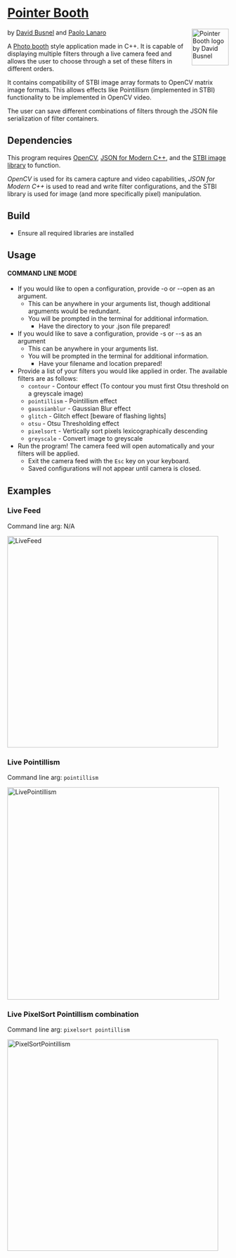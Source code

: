 # [Pointer Booth](https://github.com/PaoloLanaro/PointerBooth) 
<img src="https://github.com/PaoloLanaro/PointerBooth/assets/126436246/83e3280a-5e33-4556-aae4-e16db194669e" align = "right" alt="Pointer Booth logo by David Busnel" width="84" height="83">

by [David Busnel](https://github.com/dbusnel) and [Paolo Lanaro](https://github.com/paololanaro) 

A [Photo booth](https://en.wikipedia.org/wiki/Photo_Booth) style application made in C++.
It is capable of displaying multiple filters through a live camera feed and
allows the user to choose through a set of these filters in different orders.

It contains compatibility of STBI image array formats to OpenCV matrix image formats. 
This allows effects like Pointillism (implemented in STBI) functionality to be implemented in OpenCV video.

The user can save different combinations of filters through the JSON file serialization of filter containers.

## Dependencies

This program requires [OpenCV](https://opencv.org/), [JSON for Modern C++](https://github.com/nlohmann/json), and the [STBI image library](https://github.com/nothings/stb) to function.

*OpenCV* is used for its camera capture and video capabilities, *JSON for Modern C++* is used to read and write filter
configurations, and the STBI library is used for image (and more specifically pixel) manipulation.

## Build
 - Ensure all required libraries are installed

## Usage
#### COMMAND LINE MODE
 - If you would like to open a configuration, provide -o or --open as an argument.
   - This can be anywhere in your arguments list, though additional arguments would be redundant.
   - You will be prompted in the terminal for additional information.
     - Have the directory to your .json file prepared!
 - If you would like to save a configuration, provide -s or --s as an argument
   - This can be anywhere in your arguments list.
   - You will be prompted in the terminal for additional information.
     - Have your filename and location prepared!
 - Provide a list of your filters you would like applied in order. The available filters are as follows:
   - `contour` - Contour effect (To contour you must first Otsu threshold on a greyscale image)
   - `pointillism` - Pointillism effect
   - `gaussianblur` - Gaussian Blur effect
   - `glitch` - Glitch effect [beware of flashing lights]
   - `otsu` - Otsu Thresholding effect
   - `pixelsort` - Vertically sort pixels lexicographically descending
   - `greyscale` - Convert image to greyscale
 - Run the program! The camera feed will open automatically and your filters will be applied.
   - Exit the camera feed with the `Esc` key on your keyboard.
   - Saved configurations will not appear until camera is closed.

## Examples

### Live Feed
Command line arg: N/A

<img width="480" alt="LiveFeed" src="https://github.com/PaoloLanaro/PointerBooth/assets/126436246/245d29f9-1ec2-4137-a726-8c1e59fbf8f8">

### Live Pointillism
Command line arg: `pointillism`

<img width="482" alt="LivePointillism" src="https://github.com/PaoloLanaro/PointerBooth/assets/126436246/c9215d2a-f517-4d5f-954e-f05442e7f2f2">

### Live PixelSort Pointillism combination
Command line arg: `pixelsort pointillism`

<img width="480" alt="PixelSortPointillism" src="https://github.com/PaoloLanaro/PointerBooth/assets/126436246/39de243c-485a-49b1-8542-93cabb6a818d">
